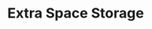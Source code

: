 ---
title: "Extra Space Storage"
url: /chicago/extra-space-storage-north-northwest-highway/
shop: Mieten
---